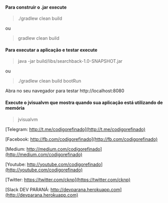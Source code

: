 
#### Para construir o .jar execute

> ./gradlew clean build

ou

> gradlew clean build

#### Para executar a aplicação e testar execute

> java -jar build/libs/searchback-1.0-SNAPSHOT.jar

ou
> ./gradlew clean build bootRun

Abra no seu navegador para testar
http://localhost:8080

#### Execute o jvisualvm que mostra quando sua aplicação está utilizando de memória

> jvisualvm






[Telegram: http://t.me/codigorefinado](http://t.me/codigorefinado)

[Facebook: http://fb.com/codigorefinado](http://fb.com/codigorefinado)

[Medium: http://medium.com/codigorefinado](http://medium.com/codigorefinado)

[Youtube: http://youtube.com/codigorefinado](http://youtube.com/codigorefinado)

[Twitter: https://twitter.com/cknp](https://twitter.com/cknp)

[Slack DEV PARANÁ: http://devparana.herokuapp.com](http://devparana.herokuapp.com)

